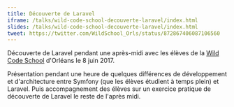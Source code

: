 ```yaml
---
title: Découverte de Laravel
iframe: /talks/wild-code-school-decouverte-laravel/index.html
slides: /talks/wild-code-school-decouverte-laravel/index.html
tweet: https://twitter.com/WildSchool_Orls/status/872867406087106560
---
```


Découverte de Laravel pendant une après-midi avec les élèves de la [Wild Code School](https://wildcodeschool.fr/) d'Orléans le 8 juin 2017.

Présentation pendant une heure de quelques différences de développement et d'architecture entre Symfony (que les élèves étudient à temps plein) et Laravel. Puis accompagnement des élèves sur un exercice pratique de découverte de Laravel le reste de l'après midi.
